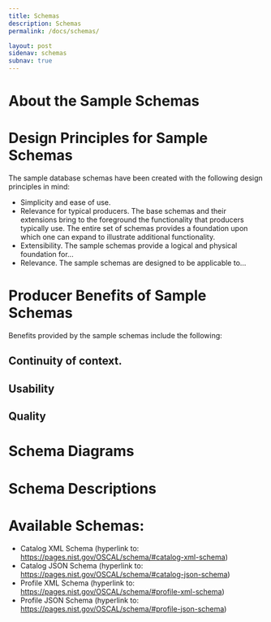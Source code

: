 ```yaml
---
title: Schemas
description: Schemas
permalink: /docs/schemas/

layout: post
sidenav: schemas
subnav: true
---
```


# About the Sample Schemas

# Design Principles for Sample Schemas
The sample database schemas have been created with the following design principles
in mind:
- Simplicity and ease of use.
- Relevance for typical producers. The base schemas and their extensions bring to the
foreground the functionality that producers typically use. The entire set of
schemas provides a foundation upon which one can expand to illustrate additional
functionality.
- Extensibility. The sample schemas provide a logical and physical foundation for...
- Relevance. The sample schemas are designed to be applicable to... 

# Producer Benefits of Sample Schemas
Benefits provided by the sample schemas include the following:
## Continuity of context.

## Usability

## Quality

# Schema Diagrams

# Schema Descriptions

# Available Schemas:
- Catalog XML Schema (hyperlink to: https://pages.nist.gov/OSCAL/schema/#catalog-xml-schema)
- Catalog JSON Schema (hyperlink to: https://pages.nist.gov/OSCAL/schema/#catalog-json-schema)
- Profile XML Schema (hyperlink to: https://pages.nist.gov/OSCAL/schema/#profile-xml-schema)
- Profile JSON Schema (hyperlink to: https://pages.nist.gov/OSCAL/schema/#profile-json-schema)
